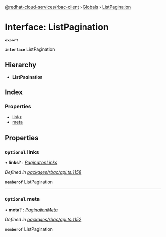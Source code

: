 [@redhat-cloud-services/rbac-client](../README.md) › [Globals](../globals.md) › [ListPagination](listpagination.md)

# Interface: ListPagination

**`export`** 

**`interface`** ListPagination

## Hierarchy

* **ListPagination**

## Index

### Properties

* [links](listpagination.md#optional-links)
* [meta](listpagination.md#optional-meta)

## Properties

### `Optional` links

• **links**? : *[PaginationLinks](paginationlinks.md)*

*Defined in [packages/rbac/api.ts:1158](https://github.com/RedHatInsights/javascript-clients/blob/master/packages/rbac/api.ts#L1158)*

**`memberof`** ListPagination

___

### `Optional` meta

• **meta**? : *[PaginationMeta](paginationmeta.md)*

*Defined in [packages/rbac/api.ts:1152](https://github.com/RedHatInsights/javascript-clients/blob/master/packages/rbac/api.ts#L1152)*

**`memberof`** ListPagination

